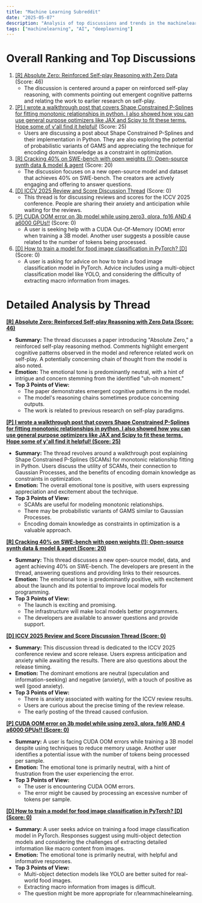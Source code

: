 ```yaml
---
title: "Machine Learning Subreddit"
date: "2025-05-07"
description: "Analysis of top discussions and trends in the machinelearning subreddit"
tags: ["machinelearning", "AI", "deeplearning"]
---
```


# Overall Ranking and Top Discussions
1.  [[R] Absolute Zero: Reinforced Self-play Reasoning with Zero Data](https://www.arxiv.org/abs/2505.03335) (Score: 46)
    *  The discussion is centered around a paper on reinforced self-play reasoning, with comments pointing out emergent cognitive patterns and relating the work to earlier research on self-play.
2.  [[P] I wrote a walkthrough post that covers Shape Constrained P-Splines for fitting monotonic relationships in python. I also showed how you can use general purpose optimizers like JAX and Scipy to fit these terms. Hope some of y'all find it helpful!](https://www.reddit.com/r/MachineLearning/comments/1kglxwq/p_i_wrote_a_walkthrough_post_that_covers_shape/) (Score: 25)
    *  Users are discussing a post about Shape Constrained P-Splines and their implementation in Python. They are also exploring the potential of probabilistic variants of GAMS and appreciating the technique for encoding domain knowledge as a constraint in optimization.
3.  [[R] Cracking 40% on SWE-bench with open weights (!): Open-source synth data & model & agent](https://www.reddit.com/r/MachineLearning/comments/1kh18td/r_cracking_40_on_swebench_with_open_weights/) (Score: 20)
    *   The discussion focuses on a new open-source model and dataset that achieves 40% on SWE-bench. The creators are actively engaging and offering to answer questions.
4.  [[D] ICCV 2025 Review and Score Discussion Thread](https://www.reddit.com/r/MachineLearning/comments/1kgemvp/d_iccv_2025_review_and_score_discussion_thread/) (Score: 0)
    *   This thread is for discussing reviews and scores for the ICCV 2025 conference. People are sharing their anxiety and anticipation while waiting for the reviews.
5.  [[P] CUDA OOM error on 3b model while using zero3, qlora, fp16 AND 4 a6000 GPUs!!](https://www.reddit.com/r/MachineLearning/comments/1kgolpu/p_cuda_oom_error_on_3b_model_while_using_zero3/) (Score: 0)
    *   A user is seeking help with a CUDA Out-Of-Memory (OOM) error when training a 3B model. Another user suggests a possible cause related to the number of tokens being processed.
6.  [[D] How to train a model for food image classification in PyTorch? [D]](https://www.reddit.com/r/MachineLearning/comments/1kgpz73/d_how_to_train_a_model_for_food_image/) (Score: 0)
    *   A user is asking for advice on how to train a food image classification model in PyTorch. Advice includes using a multi-object classification model like YOLO, and considering the difficulty of extracting macro information from images.

# Detailed Analysis by Thread
**[[R] Absolute Zero: Reinforced Self-play Reasoning with Zero Data (Score: 46)](https://www.arxiv.org/abs/2505.03335)**
*  **Summary:** The thread discusses a paper introducing "Absolute Zero," a reinforced self-play reasoning method. Comments highlight emergent cognitive patterns observed in the model and reference related work on self-play. A potentially concerning chain of thought from the model is also noted.
*  **Emotion:** The emotional tone is predominantly neutral, with a hint of intrigue and concern stemming from the identified "uh-oh moment."
*  **Top 3 Points of View:**
    *   The paper demonstrates emergent cognitive patterns in the model.
    *   The model's reasoning chains sometimes produce concerning outputs.
    *   The work is related to previous research on self-play paradigms.

**[[P] I wrote a walkthrough post that covers Shape Constrained P-Splines for fitting monotonic relationships in python. I also showed how you can use general purpose optimizers like JAX and Scipy to fit these terms. Hope some of y'all find it helpful! (Score: 25)](https://www.reddit.com/r/MachineLearning/comments/1kglxwq/p_i_wrote_a_walkthrough_post_that_covers_shape/)**
*  **Summary:** The thread revolves around a walkthrough post explaining Shape Constrained P-Splines (SCAMs) for monotonic relationship fitting in Python. Users discuss the utility of SCAMs, their connection to Gaussian Processes, and the benefits of encoding domain knowledge as constraints in optimization.
*  **Emotion:** The overall emotional tone is positive, with users expressing appreciation and excitement about the technique.
*  **Top 3 Points of View:**
    *   SCAMs are useful for modeling monotonic relationships.
    *   There may be probabilistic variants of GAMS similar to Gaussian Processes.
    *   Encoding domain knowledge as constraints in optimization is a valuable approach.

**[[R] Cracking 40% on SWE-bench with open weights (!): Open-source synth data & model & agent (Score: 20)](https://www.reddit.com/r/MachineLearning/comments/1kh18td/r_cracking_40_on_swebench_with_open_weights/)**
*  **Summary:** This thread discusses a new open-source model, data, and agent achieving 40% on SWE-bench. The developers are present in the thread, answering questions and providing links to their resources.
*  **Emotion:** The emotional tone is predominantly positive, with excitement about the launch and its potential to improve local models for programming.
*  **Top 3 Points of View:**
    *   The launch is exciting and promising.
    *   The infrastructure will make local models better programmers.
    *   The developers are available to answer questions and provide support.

**[[D] ICCV 2025 Review and Score Discussion Thread (Score: 0)](https://www.reddit.com/r/MachineLearning/comments/1kgemvp/d_iccv_2025_review_and_score_discussion_thread/)**
*  **Summary:** This discussion thread is dedicated to the ICCV 2025 conference review and score release. Users express anticipation and anxiety while awaiting the results. There are also questions about the release timing.
*  **Emotion:** The dominant emotions are neutral (speculation and information-seeking) and negative (anxiety), with a touch of positive as well (good anxiety).
*  **Top 3 Points of View:**
    *   There is anxiety associated with waiting for the ICCV review results.
    *   Users are curious about the precise timing of the review release.
    *   The early posting of the thread caused confusion.

**[[P] CUDA OOM error on 3b model while using zero3, qlora, fp16 AND 4 a6000 GPUs!! (Score: 0)](https://www.reddit.com/r/MachineLearning/comments/1kgolpu/p_cuda_oom_error_on_3b_model_while_using_zero3/)**
*  **Summary:** A user is facing CUDA OOM errors while training a 3B model despite using techniques to reduce memory usage. Another user identifies a potential issue with the number of tokens being processed per sample.
*  **Emotion:** The emotional tone is primarily neutral, with a hint of frustration from the user experiencing the error.
*  **Top 3 Points of View:**
    *   The user is encountering CUDA OOM errors.
    *   The error might be caused by processing an excessive number of tokens per sample.

**[[D] How to train a model for food image classification in PyTorch? [D] (Score: 0)](https://www.reddit.com/r/MachineLearning/comments/1kgpz73/d_how_to_train_a_model_for_food_image/)**
*  **Summary:** A user seeks advice on training a food image classification model in PyTorch. Responses suggest using multi-object detection models and considering the challenges of extracting detailed information like macro content from images.
*  **Emotion:** The emotional tone is primarily neutral, with helpful and informative responses.
*  **Top 3 Points of View:**
    *   Multi-object detection models like YOLO are better suited for real-world food images.
    *   Extracting macro information from images is difficult.
    *   The question might be more appropriate for r/learnmachinelearning.
